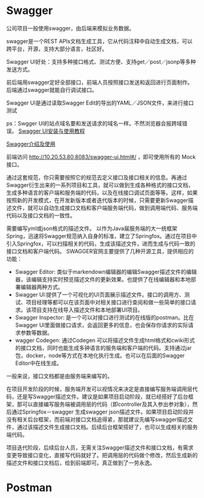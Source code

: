 # Swagger
公司项目一般使用swagger，由后端来模拟业务数据。

swagger是一个REST APIs文档生成工具，它从代码注释中自动生成文档，可以跨平台，开源，支持大部分语言，社区好。

Swagger UI好处：支持多种接口格式、测试方便、支持get／post／jsonp等多种发送方式。

前后端用swagger定好全部接口，前端人员按照接口发送和返回进行页面制作。后端通过swagger就能自行调试接口。

Swagger UI是通过读取Swagger Edit的导出的YAML／JSON文件，来进行接口测试

ps：Swgger UI的站点域名要和发送请求的域名一样。不然浏览器会报跨域错误。
[Swagger UI安装与使用教程](https://blog.csdn.net/rth362147773/article/details/78966395)

[Swagger介绍及使用](https://blog.csdn.net/weixin_42554191/article/details/105742386)

前端访问 http://10.20.53.80:8083/swagger-ui.html#/ ，即可使用所有的 Mock接口。

通过这套规范，你只需要按照它的规范去定义接口及接口相关的信息。再通过Swagger衍生出来的一系列项目和工具，就可以做到生成各种格式的接口文档，生成多种语言的客户端和服务端的代码，以及在线接口调试页面等等。这样，如果按照新的开发模式，在开发新版本或者迭代版本的时候，只需要更新Swagger描述文件，就可以自动生成接口文档和客户端服务端代码，做到调用端代码、服务端代码以及接口文档的一致性。

需要编写yml或json格式的描述文件。
以作为Java届服务端的大一统框架Spring，迅速将Swagger规范纳入自身的标准，建立了Springfox。通过在项目中引入Springfox，可以扫描相关的代码，生成该描述文件，进而生成与代码一致的接口文档和客户端代码。
SWAGGER官网主要提供了几种开源工具，提供相应的功能：
- Swagger Editor: 类似于markendown编辑器的编辑Swagger描述文件的编辑器，该编辑支持实时预览描述文件的更新效果。也提供了在线编辑器和本地部署编辑器两种方式。
- Swagger UI:提供了一个可视化的UI页面展示描述文件。接口的调用方、测试、项目经理等都可以在该页面中对相关接口进行查阅和做一些简单的接口请求。该项目支持在线导入描述文件和本地部署UI项目。
- Swagger Inspector: 是一个可以对接口进行测试的在线版的postman。比在Swagger UI里面做接口请求，会返回更多的信息，也会保存你请求的实际请求参数等数据。
- wagger Codegen: 通过Codegen 可以将描述文件生成html格式和cwiki形式的接口文档，同时也能生成多钟语言的服务端和客户端的代码。支持通过jar包，docker，node等方式在本地化执行生成。也可以在后面的Swagger Editor中在线生成。

一般来说，接口文档都是由服务端来编写的。

在项目开发阶段的时候，服务端开发可以视情况来决定是直接编写服务端调用层代码，还是写Swagger描述文件。建议是如果项目启动阶段，就已经搭好了后台框架，那可以直接编写服务端被调用层的代码（即controller及其入参出参对象），然后通过Springfox－swagger 生成swagger json描述文件。如果项目启动阶段并没有相关后台框架，而前端对接口文档追得紧，那就建议先编写swagger描述文件，通过该描述文件生成接口文档。后续后台框架搭好了，也可以生成相关的服务端代码。

项目迭代阶段，后续后台人员，无需关注Swagger描述文件和接口文档，有需求变更导致接口变化，直接写代码就好了。把调用层的代码做个修改，然后生成新的描述文件和接口文档后，给到前端即可。真正做到了一劳永逸。

# Postman
